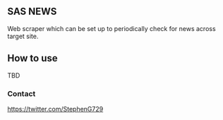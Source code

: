 ## SAS NEWS

Web scraper which can be set up to periodically check for news across target site.

## How to use
TBD

### Contact

https://twitter.com/StephenG729
